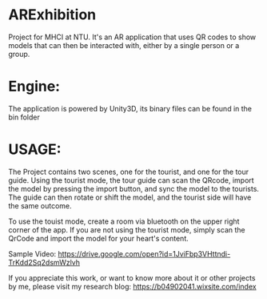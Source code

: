# ARExhibition
Project for MHCI at NTU. It's an AR application that uses QR codes to show models that can then be interacted with, either by a single person or a group.

# Engine:
The application is powered by Unity3D, its binary files can be found in the bin folder

# USAGE:
The Project contains two scenes, one for the tourist, and one for the tour guide. Using the tourist mode, the tour guide can scan the QRcode, import the model by pressing the import button, and sync the model to the tourists. The guide can then rotate or shift the model, and the tourist side will have the same outcome.

To use the touist mode, create a room via bluetooth on the upper right corner of the app.
If you are not using the tourist mode, simply scan the QrCode and import the model for your heart's content.

Sample Video:
https://drive.google.com/open?id=1JviFbp3VHttndi-TrKdd2Sq2dsmWzlvh


If you appreciate this work, or want to know more about it or other projects by me, please visit my research blog:
https://b04902041.wixsite.com/index
